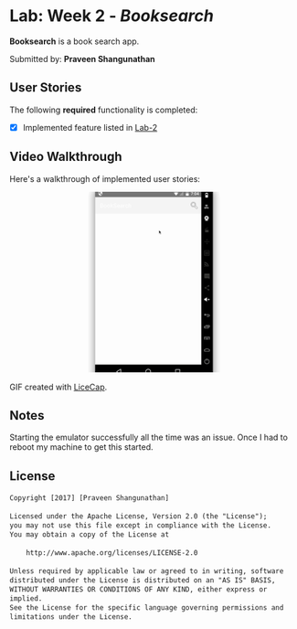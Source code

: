 # Lab: Week 2 - *Booksearch*

**Booksearch** is a book search app.

Submitted by: **Praveen Shangunathan**

## User Stories

The following **required** functionality is completed:
* [X] Implemented feature listed in [Lab-2](https://courses.codepath.com/courses/yahoo_android_fast_track/unit/2#!exercises)

## Video Walkthrough

Here's a walkthrough of implemented user stories:

<img src='https://github.com/spraveen316/Booksearch/blob/master/Booksearch.gif' title='Video Walkthrough' width='' alt='Video Walkthrough' />

GIF created with [LiceCap](http://www.cockos.com/licecap/).

## Notes

Starting the emulator successfully all the time was an issue. Once I had to reboot my machine to get this started.

## License

    Copyright [2017] [Praveen Shangunathan]

    Licensed under the Apache License, Version 2.0 (the "License");
    you may not use this file except in compliance with the License.
    You may obtain a copy of the License at

        http://www.apache.org/licenses/LICENSE-2.0

    Unless required by applicable law or agreed to in writing, software
    distributed under the License is distributed on an "AS IS" BASIS,
    WITHOUT WARRANTIES OR CONDITIONS OF ANY KIND, either express or implied.
    See the License for the specific language governing permissions and
    limitations under the License.

